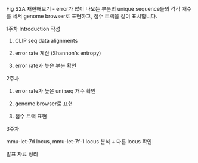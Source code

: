 Fig S2A 재현해보기 - error가 많이 나오는 부분의 unique sequence들의 각각 개수를 세서 genome browser로 표현하고, 점수 트랙을 같이 표시합니다.

1주차
Introduction 작성

1) CLIP seq data alignments

2) error rate 계산 (Shannon's entropy)

3) error rate가 높은 부분 확인

2주차

1) error rate가 높은 uni seq 개수 확인

2) genome browser로 표현

3) 점수 트랙 표현

3주차 

mmu-let-7d locus, mmu-let-7f-1 locus 분석 + 다른 locus 확인

발표 자료 정리
